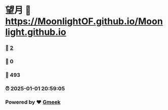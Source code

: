 # 望月 :link: https://MoonlightOF.github.io/Moonlight.github.io 
### :page_facing_up: [2](https://MoonlightOF.github.io/Moonlight.github.io/tag.html) 
### :speech_balloon: 0 
### :hibiscus: 493 
### :alarm_clock: 2025-01-01 20:59:05 
### Powered by :heart: [Gmeek](https://github.com/Meekdai/Gmeek)
